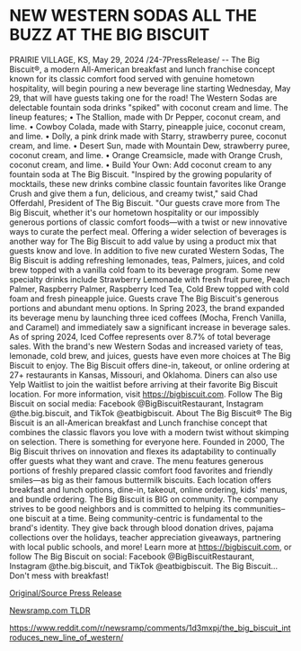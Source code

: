 # NEW WESTERN SODAS ALL THE BUZZ AT THE BIG BISCUIT

PRAIRIE VILLAGE, KS, May 29, 2024 /24-7PressRelease/ -- The Big Biscuit®, a modern All-American breakfast and lunch franchise concept known for its classic comfort food served with genuine hometown hospitality, will begin pouring a new beverage line starting Wednesday, May 29, that will have guests taking one for the road!  The Western Sodas are delectable fountain soda drinks "spiked" with coconut cream and lime. The lineup features; • The Stallion, made with Dr Pepper, coconut cream, and lime. • Cowboy Colada, made with Starry, pineapple juice, coconut cream, and lime. • Dolly, a pink drink made with Starry, strawberry puree, coconut cream, and lime. • Desert Sun, made with Mountain Dew, strawberry puree, coconut cream, and lime. • Orange Creamsicle, made with Orange Crush, coconut cream, and lime. • Build Your Own: Add coconut cream to any fountain soda at The Big Biscuit.  "Inspired by the growing popularity of mocktails, these new drinks combine classic fountain favorites like Orange Crush and give them a fun, delicious, and creamy twist," said Chad Offerdahl, President of The Big Biscuit. "Our guests crave more from The Big Biscuit, whether it's our hometown hospitality or our impossibly generous portions of classic comfort foods—with a twist or new innovative ways to curate the perfect meal. Offering a wider selection of beverages is another way for The Big Biscuit to add value by using a product mix that guests know and love.  In addition to five new curated Western Sodas, The Big Biscuit is adding refreshing lemonades, teas, Palmers, juices, and cold brew topped with a vanilla cold foam to its beverage program. Some new specialty drinks include Strawberry Lemonade with fresh fruit puree, Peach Palmer, Raspberry Palmer, Raspberry Iced Tea, Cold Brew topped with cold foam and fresh pineapple juice.  Guests crave The Big Biscuit's generous portions and abundant menu options. In Spring 2023, the brand expanded its beverage menu by launching three iced coffees (Mocha, French Vanilla, and Caramel) and immediately saw a significant increase in beverage sales. As of spring 2024, Iced Coffee represents over 8.7% of total beverage sales. With the brand's new Western Sodas and increased variety of teas, lemonade, cold brew, and juices, guests have even more choices at The Big Biscuit to enjoy.  The Big Biscuit offers dine-in, takeout, or online ordering at 27+ restaurants in Kansas, Missouri, and Oklahoma. Diners can also use Yelp Waitlist to join the waitlist before arriving at their favorite Big Biscuit location.  For more information, visit https://bigbiscuit.com. Follow The Big Biscuit on social media: Facebook @BigBiscuitRestaurant, Instagram @the.big.biscuit, and TikTok @eatbigbiscuit.  About The Big Biscuit®  The Big Biscuit is an all-American breakfast and Lunch franchise concept that combines the classic flavors you love with a modern twist without skimping on selection. There is something for everyone here. Founded in 2000, The Big Biscuit thrives on innovation and flexes its adaptability to continually offer guests what they want and crave.  The menu features generous portions of freshly prepared classic comfort food favorites and friendly smiles—as big as their famous buttermilk biscuits. Each location offers breakfast and lunch options, dine-in, takeout, online ordering, kids' menus, and bundle ordering.  The Big Biscuit is BIG on community. The company strives to be good neighbors and is committed to helping its communities–one biscuit at a time. Being community-centric is fundamental to the brand's identity. They give back through blood donation drives, pajama collections over the holidays, teacher appreciation giveaways, partnering with local public schools, and more!  Learn more at https://bigbiscuit.com, or follow The Big Biscuit on social: Facebook @BigBiscuitRestaurant, Instagram @the.big.biscuit, and TikTok @eatbigbiscuit.  The Big Biscuit… Don't mess with breakfast! 

[Original/Source Press Release](https://www.24-7pressrelease.com/press-release/511244/new-western-sodas-all-the-buzz-at-the-big-biscuit)
                    

[Newsramp.com TLDR](None) 

https://www.reddit.com/r/newsramp/comments/1d3mxpj/the_big_biscuit_introduces_new_line_of_western/